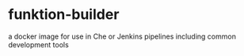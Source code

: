 # funktion-builder
a docker image for use in Che or Jenkins pipelines including common development tools
